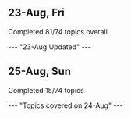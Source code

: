 ## 23-Aug, Fri

Completed 81/74 topics overall 

--- "23-Aug Updated" ---

## 25-Aug, Sun

Completed 15/74 topics

--- "Topics covered on 24-Aug" ---

